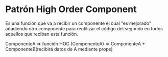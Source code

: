 # Patrón High Order Component

Es una función que va a recibir un componente el cual "es mejorado" añadiendo otro componente para reutilizar el código del segundo en todos aquellos que reciban esta función.

ComponenteA => función HOC (ComponenteA) => ComponenteA + ComponenteB(recibirá datos de A mediante props)